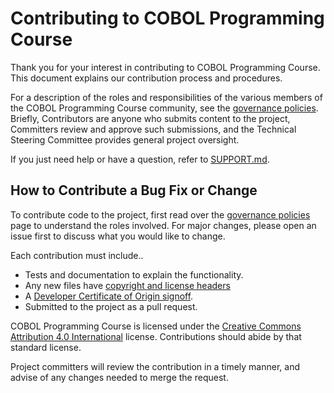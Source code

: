 # Contributing to COBOL Programming Course

Thank you for your interest in contributing to COBOL Programming Course. This document explains our contribution process and procedures.

For a description of the roles and responsibilities of the various members of the COBOL Programming Course community, see the [governance policies]. Briefly, Contributors are anyone who submits content to the project, Committers review and approve such submissions, and the Technical Steering Committee provides general project oversight.

If you just need help or have a question, refer to [SUPPORT.md](SUPPORT.md).

## How to Contribute a Bug Fix or Change

To contribute code to the project, first read over the [governance policies] page to understand the roles involved. For major changes, please open an issue first to discuss what you would like to change.

Each contribution must include..

* Tests and documentation to explain the functionality.
* Any new files have [copyright and license headers]
* A [Developer Certificate of Origin signoff].
* Submitted to the project as a pull request.

COBOL Programming Course is licensed under the [Creative Commons Attribution 4.0 International](LICENSE) license. Contributions should abide by that standard license.

Project committers will review the contribution in a timely manner, and advise of any changes needed to merge the request.


[governance policies]: GOVERNANCE.md
[copyright and license headers]: https://github.com/openmainframeproject/tac/blob/master/process/contribution_guidelines.md#license-specification
[Developer Certificate of Origin signoff]: https://github.com/openmainframeproject/tac/blob/master/process/contribution_guidelines.md#developer-certificate-of-origin